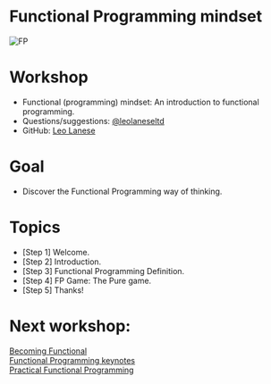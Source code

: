 # Functional Programming mindset

![FP](https://i.pinimg.com/originals/19/33/78/19337846363c15ce95366cb82a48d5c1.png "Functional programming is all about removing state from your programs/functions and leaving them pure")

# Workshop
  * Functional (programming) mindset: An introduction to functional programming.
  * Questions/suggestions: [@leolaneseltd](https://twitter.com/leolaneseltd "@leolaneseltd")
  * GitHub: [Leo Lanese](https://github.com/leolanese) 

# Goal
  * Discover the Functional Programming way of thinking. 

# Topics
  * [Step 1] Welcome. 
  * [Step 2] Introduction.
  * [Step 3] Functional Programming Definition.
  * [Step 4] FP Game: The Pure game.
  * [Step 5] Thanks!
   
# Next workshop:
[Becoming Functional](https://github.com/leolanese/Becoming-Functional)<br/>
[Functional Programming keynotes](https://github.com/leolanese/Functional-Programming-Keynotes)<br/>
[Practical Functional Programming](https://github.com/leolanese/practical_functional_programming)<br/>


